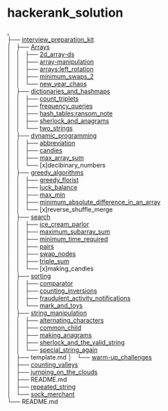 # hackerank_solution

[.](https://github.com/playdougher/hackerank_solution)  
├── [interview_preparation_kit](https://github.com/playdougher/hackerank_solution/tree/master/interview_preparation_kit)  
│   ├── [Arrays](https://github.com/playdougher/hackerank_solution/tree/master/interview_preparation_kit/Arrays)  
│   │   ├── [2d_array-ds](https://github.com/playdougher/hackerank_solution/tree/master/interview_preparation_kit/Arrays/2d_array-ds)  
│   │   ├── [array-manipulation](https://github.com/playdougher/hackerank_solution/tree/master/interview_preparation_kit/Arrays/array-manipulation)  
│   │   ├── [arrays:left_rotation](https://github.com/playdougher/hackerank_solution/tree/master/interview_preparation_kit/Arrays/arrays:left_rotation)  
│   │   ├── [minimum_swaps_2](https://github.com/playdougher/hackerank_solution/tree/master/interview_preparation_kit/Arrays/minimum_swaps_2)  
│   │   └── [new_year_chaos](https://github.com/playdougher/hackerank_solution/tree/master/interview_preparation_kit/Arrays/new_year_chaos)  
│   ├── [dictionaries_and_hashmaps](https://github.com/playdougher/hackerank_solution/tree/master/interview_preparation_kit/dictionaries_and_hashmaps)  
│   │   ├── [count_triplets](https://github.com/playdougher/hackerank_solution/tree/master/interview_preparation_kit/dictionaries_and_hashmaps/count_triplets)  
│   │   ├── [frequency_queries](https://github.com/playdougher/hackerank_solution/tree/master/interview_preparation_kit/dictionaries_and_hashmaps/frequency_queries)  
│   │   ├── [hash_tables:ransom_note](https://github.com/playdougher/hackerank_solution/tree/master/interview_preparation_kit/dictionaries_and_hashmaps/hash_tables:ransom_note)    
│   │   ├── [sherlock_and_anagrams](https://github.com/playdougher/hackerank_solution/tree/master/interview_preparation_kit/dictionaries_and_hashmaps/sherlock_and_anagrams)  
│   │   └── [two_strings](https://github.com/playdougher/hackerank_solution/tree/master/interview_preparation_kit/dictionaries_and_hashmaps/two_strings)  
│   ├── [dynamic_programming](https://github.com/playdougher/hackerank_solution/tree/master/interview_preparation_kit/dynamic_programming)  
│   │   ├── [abbreviation](https://github.com/playdougher/hackerank_solution/tree/master/interview_preparation_kit/dynamic_programming/abbreviation)  
│   │   ├── [candies](https://github.com/playdougher/hackerank_solution/tree/master/interview_preparation_kit/dynamic_programming/candies)  
│   │   ├── [max_array_sum](https://github.com/playdougher/hackerank_solution/tree/master/interview_preparation_kit/dynamic_programming/max_array_sum)  
│   │   └── [x]decibinary_numbers  
│   ├── [greedy_algorithms](https://github.com/playdougher/hackerank_solution/tree/master/interview_preparation_kit/greedy_algorithms)  
│   │   ├── [greedy_florist](https://github.com/playdougher/hackerank_solution/tree/master/interview_preparation_kit/greedy_algorithms/greedy_florist)  
│   │   ├── [luck_balance](https://github.com/playdougher/hackerank_solution/tree/master/interview_preparation_kit/greedy_algorithms/luck_balance)  
│   │   ├── [max_min](https://github.com/playdougher/hackerank_solution/tree/master/interview_preparation_kit/greedy_algorithms/max_min)  
│   │   ├── [minimum_absolute_difference_in_an_array](https://github.com/playdougher/hackerank_solution/tree/master/interview_preparation_kit/greedy_algorithms/minimum_absolute_difference_in_an_array)  
│   │   └── [x]reverse_shuffle_merge  
│   ├── [search](https://github.com/playdougher/hackerank_solution/tree/master/interview_preparation_kit/search)  
│   │   ├── [ice_cream_parlor](https://github.com/playdougher/hackerank_solution/tree/master/interview_preparation_kit/search/ice_cream_parlor)  
│   │   ├── [maximum_subarray_sum](https://github.com/playdougher/hackerank_solution/tree/master/interview_preparation_kit/search/maximum_subarray_sum)  
│   │   ├── [minimum_time_required](https://github.com/playdougher/hackerank_solution/tree/master/interview_preparation_kit/search/minimum_time_required)  
│   │   ├── [pairs](https://github.com/playdougher/hackerank_solution/tree/master/interview_preparation_kit/search/pairs)  
│   │   ├── [swap_nodes](https://github.com/playdougher/hackerank_solution/tree/master/interview_preparation_kit/search/swap_nodes)  
│   │   ├── [triple_sum](https://github.com/playdougher/hackerank_solution/tree/master/interview_preparation_kit/search/triple_sum)  
│   │   └── [x]making_candies  
│   ├── [sorting](https://github.com/playdougher/hackerank_solution/tree/master/interview_preparation_kit/sorting)  
│   │   ├── [comparator](https://github.com/playdougher/hackerank_solution/tree/master/interview_preparation_kit/sorting/comparator)  
│   │   ├── [counting_inversions](https://github.com/playdougher/hackerank_solution/tree/master/interview_preparation_kit/sorting/counting_inversions)  
│   │   ├── [fraudulent_activity_notifications](https://github.com/playdougher/hackerank_solution/tree/master/interview_preparation_kit/sorting/fraudulent_activity_notifications)  
│   │   └── [mark_and_toys](https://github.com/playdougher/hackerank_solution/tree/master/interview_preparation_kit/sorting/mark_and_toys)  
│   ├── [string_manipulation](https://github.com/playdougher/hackerank_solution/tree/master/interview_preparation_kit/string_manipulation)  
│   │   ├── [alternating_characters](https://github.com/playdougher/hackerank_solution/tree/master/interview_preparation_kit/string_manipulation/alternating_characters)  
│   │   ├── [common_child](https://github.com/playdougher/hackerank_solution/tree/master/interview_preparation_kit/string_manipulation/common_child)  
│   │   ├── [making_anagrams](https://github.com/playdougher/hackerank_solution/tree/master/interview_preparation_kit/string_manipulation/making_anagrams)  
│   │   ├── [sherlock_and_the_valid_string](https://github.com/playdougher/hackerank_solution/tree/master/interview_preparation_kit/string_manipulation/sherlock_and_the_valid_string)  
│   │   └── [special_string_again](https://github.com/playdougher/hackerank_solution/tree/master/interview_preparation_kit/string_manipulation/special_string_again)  
│   ├── template.md
│   └── [warm-up_challenges](https://github.com/playdougher/hackerank_solution/tree/master/interview_preparation_kit/warm-up_challenges)  
│       ├── [counting_valleys](https://github.com/playdougher/hackerank_solution/tree/master/interview_preparation_kit/warm-up_challenges/counting_valleys)  
│       ├── [jumping_on_the_clouds](https://github.com/playdougher/hackerank_solution/tree/master/interview_preparation_kit/warm-up_challenges/jumping_on_the_clouds)  
│       ├── README.md  
│       ├── [repeated_string](https://github.com/playdougher/hackerank_solution/tree/master/interview_preparation_kit/warm-up_challenges/repeated_string)  
│       └── [sock_merchant](https://github.com/playdougher/hackerank_solution/tree/master/interview_preparation_kit/warm-up_challenges/sock_merchant)  
└── README.md  
